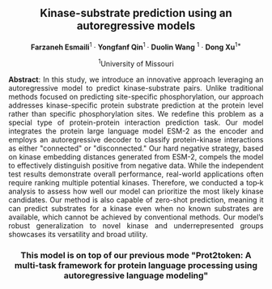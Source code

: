 <div align="center">
<h2>Kinase-substrate prediction using an autoregressive models</h2>

**Farzaneh Esmaili**<sup>1</sup> · **Yongfanf Qin**<sup>1 </sup> · **Duolin Wang** <sup>1</sup> · **Dong Xu**<sup>1*</sup>

<sup>1</sup>University of Missouri

<p align="center" style="text-align:justify">
<strong>Abstract</strong>: 
In this study, we introduce an innovative approach leveraging an autoregressive model to predict kinase-substrate pairs. Unlike traditional methods focused on predicting site-specific phosphorylation, our approach addresses kinase-specific protein substrate prediction at the protein level rather than specific phosphorylation sites. We redefine this problem as a special type of protein-protein interaction prediction task.
Our model integrates the protein large language model ESM-2 as the encoder and employs an autoregressive decoder to classify protein-kinase interactions as either "connected" or "disconnected." Our hard negative strategy, based on kinase embedding distances generated from ESM-2, compels the model to effectively distinguish positive from negative data.
While the independent test results demonstrate overall performance, real-world applications often require ranking multiple potential kinases. Therefore, we conducted a top‑k analysis to assess how well our model can prioritize the most likely kinase candidates.
Our method is also capable of zero-shot prediction, meaning it can predict substrates for a kinase even when no known substrates are available, which cannot be achieved by conventional methods. Our model’s robust generalization to novel kinase and underrepresented groups showcases its versatility and broad utility.
 </p>

### This model is on top of our previous mode "Prot2token:  A multi-task framework for protein language processing using autoregressive language modeling"
